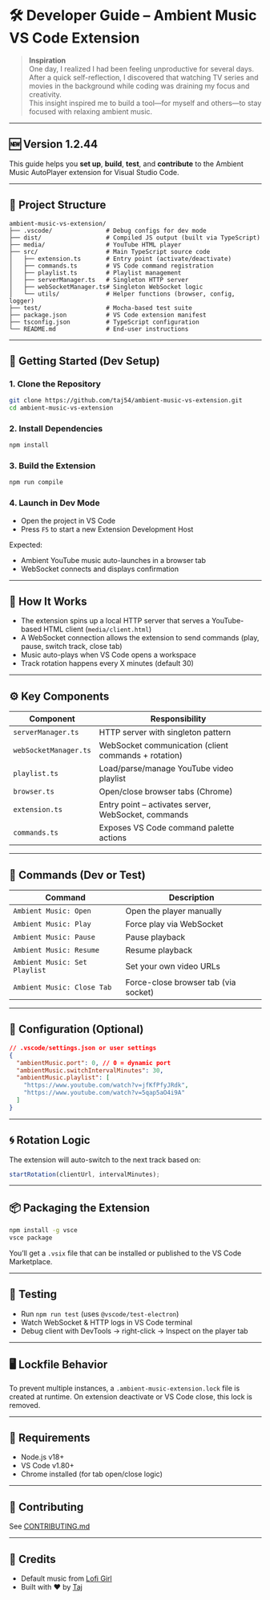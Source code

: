 
# 🛠️ Developer Guide – Ambient Music VS Code Extension

> **Inspiration**  
> One day, I realized I had been feeling unproductive for several days. After a quick self-reflection, I discovered that watching TV series and movies in the background while coding was draining my focus and creativity.  
> This insight inspired me to build a tool—for myself and others—to stay focused with relaxing ambient music.

---

## 🆕 Version 1.2.44

This guide helps you **set up**, **build**, **test**, and **contribute** to the Ambient Music AutoPlayer extension for Visual Studio Code.

---

## 📁 Project Structure

```
ambient-music-vs-extension/
├── .vscode/               # Debug configs for dev mode
├── dist/                  # Compiled JS output (built via TypeScript)
├── media/                 # YouTube HTML player
├── src/                   # Main TypeScript source code
│   ├── extension.ts       # Entry point (activate/deactivate)
│   ├── commands.ts        # VS Code command registration
│   ├── playlist.ts        # Playlist management
│   ├── serverManager.ts   # Singleton HTTP server
│   ├── webSocketManager.ts# Singleton WebSocket logic
│   └── utils/             # Helper functions (browser, config, logger)
├── test/                  # Mocha-based test suite
├── package.json           # VS Code extension manifest
├── tsconfig.json          # TypeScript configuration
└── README.md              # End-user instructions
```

---

## 🚀 Getting Started (Dev Setup)

### 1. Clone the Repository

```bash
git clone https://github.com/taj54/ambient-music-vs-extension.git
cd ambient-music-vs-extension
```

### 2. Install Dependencies

```bash
npm install
```

### 3. Build the Extension

```bash
npm run compile
```

### 4. Launch in Dev Mode

- Open the project in VS Code
- Press `F5` to start a new Extension Development Host

Expected:
- Ambient YouTube music auto-launches in a browser tab
- WebSocket connects and displays confirmation

---

## 🧠 How It Works

- The extension spins up a local HTTP server that serves a YouTube-based HTML client (`media/client.html`)
- A WebSocket connection allows the extension to send commands (play, pause, switch track, close tab)
- Music auto-plays when VS Code opens a workspace
- Track rotation happens every X minutes (default 30)

---

## ⚙️ Key Components

| Component | Responsibility |
|----------|----------------|
| `serverManager.ts` | HTTP server with singleton pattern |
| `webSocketManager.ts` | WebSocket communication (client commands + rotation) |
| `playlist.ts` | Load/parse/manage YouTube video playlist |
| `browser.ts` | Open/close browser tabs (Chrome) |
| `extension.ts` | Entry point – activates server, WebSocket, commands |
| `commands.ts` | Exposes VS Code command palette actions |

---

## 🎯 Commands (Dev or Test)

| Command                      | Description                         |
|-----------------------------|-------------------------------------|
| `Ambient Music: Open`       | Open the player manually            |
| `Ambient Music: Play`       | Force play via WebSocket            |
| `Ambient Music: Pause`      | Pause playback                      |
| `Ambient Music: Resume`     | Resume playback                     |
| `Ambient Music: Set Playlist` | Set your own video URLs            |
| `Ambient Music: Close Tab`  | Force-close browser tab (via socket)|

---

## 🔧 Configuration (Optional)

```json
// .vscode/settings.json or user settings
{
  "ambientMusic.port": 0, // 0 = dynamic port
  "ambientMusic.switchIntervalMinutes": 30,
  "ambientMusic.playlist": [
    "https://www.youtube.com/watch?v=jfKfPfyJRdk",
    "https://www.youtube.com/watch?v=5qap5aO4i9A"
  ]
}
```

---

## 🌀 Rotation Logic

The extension will auto-switch to the next track based on:

```ts
startRotation(clientUrl, intervalMinutes);
```

---

## 📦 Packaging the Extension

```bash
npm install -g vsce
vsce package
```

You’ll get a `.vsix` file that can be installed or published to the VS Code Marketplace.

---

## 🧪 Testing

- Run `npm run test` (uses `@vscode/test-electron`)
- Watch WebSocket & HTTP logs in VS Code terminal
- Debug client with DevTools → right-click → Inspect on the player tab

---

## 🖥️ Lockfile Behavior

To prevent multiple instances, a `.ambient-music-extension.lock` file is created at runtime.
On extension deactivate or VS Code close, this lock is removed. 

---

## 📌 Requirements

- Node.js v18+
- VS Code v1.80+
- Chrome installed (for tab open/close logic)

---

## 🙌 Contributing

See [CONTRIBUTING.md](./CONTRIBUTING.md)

---

## 🔗 Credits

- Default music from [Lofi Girl](https://www.youtube.com/@lofigirl)
- Built with ❤️ by [Taj](https://github.com/taj54)
